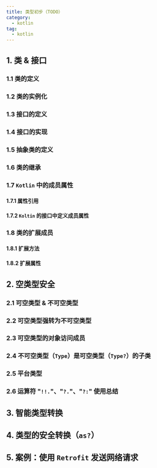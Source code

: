 ```yaml
---
title: 类型初步（TODO）
category: 
  - kotlin
tag:
  - kotlin
---
```


## 1. 类 & 接口

### 1.1 类的定义

### 1.2 类的实例化

### 1.3 接口的定义

### 1.4 接口的实现

### 1.5 抽象类的定义

### 1.6 类的继承

### 1.7 `Kotlin` 中的成员属性

#### 1.7.1 属性引用

#### 1.7.2 `Koltin` 的接口中定义成员属性

### 1.8 类的扩展成员

#### 1.8.1 扩展方法

#### 1.8.2 扩展属性

## 2. 空类型安全

### 2.1 可空类型 & 不可空类型

### 2.2 可空类型强转为不可空类型

### 2.3 可空类型的对象访问成员

### 2.4 不可空类型（`Type`）是可空类型（`Type?`）的子类

### 2.5 平台类型

### 2.6 运算符 "`!!.`"、"`?.`"、"`?:`" 使用总结

## 3. 智能类型转换

## 4. 类型的安全转换（`as?`）

## 5. 案例：使用 `Retrofit` 发送网络请求